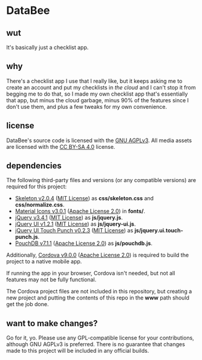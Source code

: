# DataBee

## wut
It's basically just a checklist app.

## why
There's a checklist app I use that I really like, but it keeps asking me to create an account and put my checklists in *the cloud* and I can't stop it from begging me to do that, so I made my own checklist app that's essentially that app, but minus the cloud garbage, minus 90% of the features since I don't use them, and plus a few tweaks for my own convenience. 

## license
DataBee's source code is licensed with the [GNU AGPLv3](https://www.gnu.org/licenses/agpl-3.0.en.html). All media assets are licensed with the [CC BY-SA 4.0](https://creativecommons.org/licenses/by-sa/4.0/) license.

## dependencies
The following third-party files and versions (or any compatible versions) are required for this project:
* [Skeleton v2.0.4](http://getskeleton.com/) ([MIT License](https://opensource.org/licenses/MIT)) as **css/skeleton.css** and **css/normalize.css**.
* [Material Icons v3.0.1](https://material.io/resources/icons/) ([Apache License 2.0](https://www.apache.org/licenses/LICENSE-2.0)) in **fonts/**.
* [jQuery v3.4.1](https://code.jquery.com/) ([MIT License](https://opensource.org/licenses/MIT)) as **js/jquery.js**.
* [jQuery UI v1.2.1](https://code.jquery.com/) ([MIT License](https://opensource.org/licenses/MIT)) as **js/jquery-ui.js**.
* [jQuery UI Touch Punch v0.2.3](http://touchpunch.furf.com/) ([MIT License](https://opensource.org/licenses/MIT)) as **js/jquery.ui.touch-punch.js**.
* [PouchDB v7.1.1](https://pouchdb.com/download.html) ([Apache License 2.0](https://www.apache.org/licenses/LICENSE-2.0)) as **js/pouchdb.js**.

Additionally, [Cordova v9.0.0](https://cordova.apache.org/) ([Apache License 2.0](https://www.apache.org/licenses/LICENSE-2.0)) is required to build the project to a native mobile app.

If running the app in your browser, Cordova isn't needed, but not all features may not be fully functional.

The Cordova project files are not included in this repository, but creating a new project and putting the contents of this repo in the **www** path should get the job done.

## want to make changes?
Go for it, yo. Please use any GPL-compatible license for your contributions, although GNU AGPLv3 is preferred. There is no guarantee that changes made to this project will be included in any official builds.